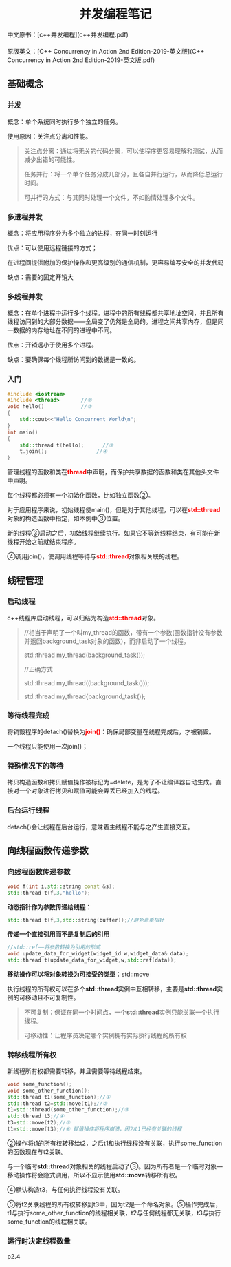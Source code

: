 <h1 align="center">并发编程笔记</h1>
中文原书：[c++并发编程](c++并发编程.pdf)

原版英文：[C++ Concurrency in Action 2nd Edition-2019-英文版](C++ Concurrency in Action 2nd Edition-2019-英文版.pdf)

## 基础概念

### 并发

概念：单个系统同时执行多个独立的任务。

使用原因：关注点分离和性能。

> 关注点分离：通过将无关的代码分离，可以使程序更容易理解和测试，从而减少出错的可能性。
>
> 任务并行：将一个单个任务分成几部分，且各自并行运行，从而降低总运行时间。
>
> 可并行的方式：与其同时处理一个文件，不如酌情处理多个文件。

### 多进程并发

概念：将应用程序分为多个独立的进程，在同一时刻运行

优点：可以使用远程链接的方式；

​			在进程间提供附加的保护操作和更高级别的通信机制，更容易编写安全的并发代码

缺点：需要的固定开销大

### 多线程并发

概念：在单个进程中运行多个线程。进程中的所有线程都共享地址空间，并且所有线程访问到的大部分数据——全局变了仍然是全局的。进程之间共享内存，但是同一数据的内存地址在不同的进程中不同。

优点：开销远小于使用多个进程。

缺点：要确保每个线程所访问到的数据是一致的。

### 入门

```c++
#include <iostream>
#include <thread>		//①
void hello()			//②
{
    std::cout<<"Hello Concurrent World\n";
}
int main()
{
    std::thread t(hello);	   //③
    t.join();			     //④
}
```

管理线程的函数和类在<font color='red'>**thread**</font>中声明，而保护共享数据的函数和类在其他头文件中声明。

每个线程都必须有一个初始化函数，比如独立函数②。

对于应用程序来说，初始线程使main()，但是对于其他线程，可以在<font color='red'>**std::thread**</font>对象的构造函数中指定，如本例中③位置。

新的线程③启动之后，初始线程继续执行。如果它不等新线程结束，有可能在新线程开始之前就结束程序。

④调用join()，使调用线程等待与<font color='red'>**std::thread**</font>对象相关联的线程。

## 线程管理

### 启动线程

c++线程库启动线程，可以归结为构造<font color='red'>**std::thread**</font>对象。

> //相当于声明了一个叫my_thread的函数，带有一个参数(函数指针没有参数并返回background_task对象的函数)，而非启动了一个线程。
>
> std::thread my_thread(background_task()); 	
>
> //正确方式
>
> std::thread my_thread((background_task()));
>
> std::thread my_thread{background_task()};  

### 等待线程完成

将销毁程序的detach()替换为<strong style="color:red">join()</strong>：确保局部变量在线程完成后，才被销毁。

一个线程只能使用一次join()；

### 特殊情况下的等待

拷贝构造函数和拷贝赋值操作被标记为=delete，是为了不让编译器自动生成。直接对一个对象进行拷贝和赋值可能会弄丢已经加入的线程。

### 后台运行线程

detach()会让线程在后台运行，意味着主线程不能与之产生直接交互。

## 向线程函数传递参数

### 向线程函数传递参数

```c++
void f(int i,std::string const &s);
std::thread t(f,3,"hello");
```

**动态指针作为参数传递给线程**：

```c++
std::thread t(f,3,std::string(buffer));//避免悬垂指针
```

**传递一个直接引用而不是复制后的引用**

```c++
//std::ref——将参数转换为引用的形式
void update_data_for_widget(widget_id w,widget_data& data);
std::thread t(update_data_for_widget,w,std::ref(data));  
```

**移动操作可以将对象转换为可接受的类型**：std::move

执行线程的所有权可以在多个**std::thread**实例中互相转移，主要是**std::thread**实例的可移动且不可复制性。

> 不可复制：保证在同一个时间点，一个**std::thread**实例只能关联一个执行线程。
>
> 可移动性：让程序员决定哪个实例拥有实际执行线程的所有权

### 转移线程所有权

新线程所有权都需要转移，并且需要等待线程结束。

```c++
void some_function();
void some_other_function();
std::thread t1(some_function);//①
std::thread t2=std::move(t1);//②
t1=std::thread(some_other_function);//③
std::thread t3;//④
t3=std::move(t2);//⑤
t1=std::move(t3);//⑥ 赋值操作将程序崩溃，因为t1已经有关联的线程
```

②操作将t1的所有权转移给t2，之后t1和执行线程没有关联，执行some_function的函数现在与t2关联。

与一个临时**std::thread**对象相关的线程启动了③。因为所有者是一个临时对象—移动操作将会隐式调用，所以不显示使用**std::move**转移所有权。

④默认构造t3，与任何执行线程没有关联。

⑤将t2关联线程的所有权转移到t3中，因为t2是一个命名对象。⑤操作完成后，t1与执行some_other_function的线程相关联，t2与任何线程都无关联，t3与执行some_function的线程相关联。

### 运行时决定线程数量

p2.4
